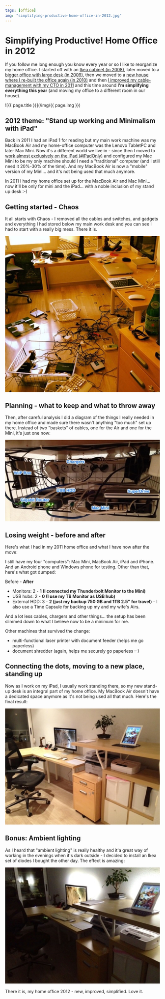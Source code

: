 ```yaml
---
tags: [office]
img: "simplifying-productive-home-office-in-2012.jpg"
---
```


# Simplifying Productive! Home Office in 2012


If you follow me long enough you know every year or so I like to reorganize my home office. I started off with an [Ikea cabinet (in 2008)](http://michaelnozbe.com/declutter-your-desk-why-i-love-my-clutter-fre), later moved to a [bigger office with large desk (in 2009)](http://michaelnozbe.com/christmas-cleaning-clutter-free-productive-ho), then we moved to a [new house where I re-built the office again (in 2010)](http://michaelnozbe.com/zen-in-my-new-2010-clutter-free-home-office) and then [I improved my cable-management with my CTO in 2011](http://michaelnozbe.com/cable-management-in-my-home-office) and this time around **I'm simplifying everything this year** (and moving my office to a different room in our house).

<!--More-->

![{{ page.title }}](/img/{{ page.img }})

## 2012 theme: "Stand up working and Minimalism with iPad"

Back in 2011 I had an iPad 1 for reading but my main work machine was my MacBook Air and my home-office computer was the Lenovo TabletPC and later Mac Mini. Now it's a different world we live in - since then I moved to [work almost exclusively on the iPad (#iPadOnly)](/ipadonly) and configured my Mac Mini to be my only machine should I need a "traditional" computer (and I still need it 20%-30% of the time). And my MacBook Air is now a "mobile" version of my Mini... and it's not being used that much anymore.

In 2011 I had my home office set up for the MacBook Air and Mac Mini... now it'll be only for mini and the iPad... with a noble inclusion of my stand up desk :-)

## Getting started - Chaos

It all starts with Chaos - I removed all the cables and switches, and gadgets and everything I had stored below my main work desk and you can see I had to start with a really big mess. There it is.

![{{ page.title }} 2](/img/simplifying-productive-home-office-in-2012-2.jpg)

## Planning - what to keep and what to throw away

Then, after careful analysis I did a diagram of the things I really needed in my home office and made sure there wasn't anything "too much" set up there. Instead of two "baskets" of cables, one for the Air and one for the Mini, it's just one now:

![{{ page.title }} 4](/img/simplifying-productive-home-office-in-2012-3.jpg)

## Losing weight - before and after

Here's what I had in my 2011 home office and what I have now after the move:

I still have my four "computers": Mac Mini, MacBook Air, iPad and iPhone. And an Android phone and Windows phone for testing. Other than that, here's what got dumped:

Before - **After**

  * Monitors: 2 - **1 (I connected my Thunderbolt Monitor to the Mini)**
  * USB hubs: 2 - **0 (I use my TB Monitor as USB hub)**
  * External HDD: 3 - **2 (just my backup 750 GB and 1TB 2.5" for travel)** \- I also use a Time Capsule for backing up my and my wife's Airs.

And a lot less cables, chargers and other things... the setup has been slimmed down to what I believe now to be a minimum for me.

Other machines that survived the change:

  * multi-functional laser printer with document feeder (helps me go paperless)
  * document shredder (again, helps me securely go paperless :-)

## Connecting the dots, moving to a new place, standing up

Now as I work on my iPad, I usually work standing there, so my new stand-up desk is an integral part of my home office. My MacBook Air doesn't have a dedicated space anymore as it's not being used all that much. Here's the final result:

![{{ page.title }} 5](/img/simplifying-productive-home-office-in-2012-4.jpg)

## Bonus: Ambient lighting

As I heard that "ambient lighting" is really healthy and it'a great way of working in the evenings when it's dark outside - I decided to install an Ikea set of diodes I bought the other day. The effect is amazing:

![{{ page.title }} 7](/img/simplifying-productive-home-office-in-2012-5.jpg)

There it is, my home office 2012 - new, improved, simplified. Love it.


[n]: https://michael.gratis/nozbe